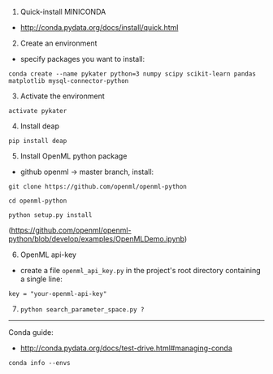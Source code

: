 1) Quick-install MINICONDA
  * http://conda.pydata.org/docs/install/quick.html

2) Create an environment
  * specify packages you want to install:
        
```conda create --name pykater python=3 numpy scipy scikit-learn pandas matplotlib mysql-connector-python```

3) Activate the environment
        
```activate pykater``` 

4) Install deap   
        
```pip install deap```   

5) Install OpenML python package 
  * github openml -> master branch, install:   
        
```git clone https://github.com/openml/openml-python```
   
```cd openml-python```

```python setup.py install```
   
(https://github.com/openml/openml-python/blob/develop/examples/OpenMLDemo.ipynb)

6) OpenML api-key
  * create a file `openml_api_key.py` in the project's root directory
containing a single line:

```key = "your-openml-api-key"```       

7) ```python search_parameter_space.py ?```
  
----
Conda guide:
  * http://conda.pydata.org/docs/test-drive.html#managing-conda

```conda info --envs```
